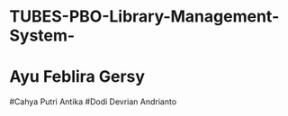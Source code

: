# TUBES-PBO-Library-Management-System-

# Ayu Feblira Gersy
#Cahya Putri Antika
#Dodi Devrian Andrianto

